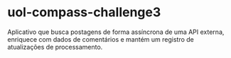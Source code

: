 # uol-compass-challenge3
Aplicativo que busca postagens de forma assíncrona de uma API externa, enriquece com dados de comentários e mantém um registro de atualizações de processamento. 
